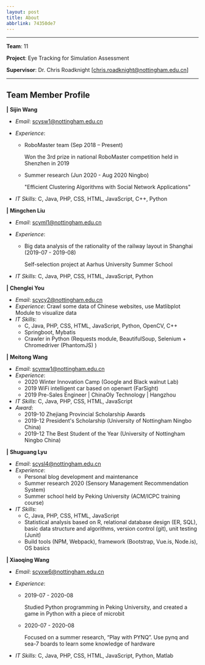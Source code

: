 ```yaml
---
layout: post
title: About
abbrlink: 74350de7
---
```


------

**Team**: 11

**Project**: Eye Tracking for Simulation Assessment

**Supervisor**: Dr. Chris Roadknight [chris.roadknight@nottingham.edu.cn]

------



## Team Member Profile

**|** **Sijin Wang**

- *Email*: scysw1@nottingham.edu.cn

- *Experience*:

  - RoboMaster team (Sep 2018 – Present)

    Won the 3rd prize in national RoboMaster competition held in Shenzhen in 2019

  - Summer research (Jun 2020 - Aug 2020 Ningbo)

    "Efficient Clustering Algorithms with Social Network Applications"

- *IT Skills*: C, Java, PHP, CSS, HTML, JavaScript, C++, Python

**|** **Mingchen Liu**

- *Email*: scyml1@nottingham.edu.cn

- *Experience*:

  - Big data analysis of the rationality of the railway layout in Shanghai (2019-07 - 2019-08)

    Self-selection project at Aarhus University Summer School

- *IT Skills*: C, Java, PHP, CSS, HTML, JavaScript, Python

**|** **Chenglei You**

- *Email*: scycy2@nottingham.edu.cn
- *Experience*: Crawl some data of Chinese websites, use Matlibplot Module to visualize data
- *IT Skills*: 
  - C, Java, PHP, CSS, HTML, JavaScript, Python, OpenCV, C++
  - Springboot, Mybatis
  - Crawler in Python (Requests module, BeautifulSoup, Selenium + Chromedriver (PhantomJS) )

**|** **Meitong Wang**

- *Email*: scymw1@nottingham.edu.cn
- *Experience*:
  - 2020 Winter Innovation Camp (Google and Black walnut Lab)
  - 2019 WiFi intelligent car based on openwrt  (FarSight)
  - 2019 Pre-Sales Engineer | ChinaOly Technology | Hangzhou
- *IT Skills*: C, Java, PHP, CSS, HTML, JavaScript
- *Award*:
  - 2019-10 Zhejiang Provincial Scholarship Awards
  - 2019-12 President's Scholarship (University of Nottingham Ningbo China)
  - 2019-12 The Best Student of the Year (University of Nottingham Ningbo China)

**|** **Shuguang Lyu**

- *Email*: scysl4@nottingham.edu.cn
- *Experience*:
  - Personal blog development and maintenance
  - Summer research 2020 (Sensory Management Recommendation System)
  - Summer school held by Peking University (ACM/ICPC training course)
- *IT Skills*: 
  - C, Java, PHP, CSS, HTML, JavaScript
  - Statistical analysis based on R, relational database design (ER, SQL), basic data structure and algorithms, version control (git), unit testing (Junit)
  - Build tools (NPM, Webpack), framework (Bootstrap, Vue.is, Node.is), OS basics

**| Xiaoqing Wang**

- *Email*: scyxw6@nottingham.edu.cn

- *Experience*:

  - 2019-07 - 2020-08

    Studied Python programming in Peking University, and created a game in Python with a piece of microbit

  - 2020-07 - 2020-08

    Focused on a summer research, “Play with PYNQ”. Use pynq and sea-7 boards to learn some knowledge of hardware

- *IT Skills*: C, Java, PHP, CSS, HTML, JavaScript, Python, Matlab